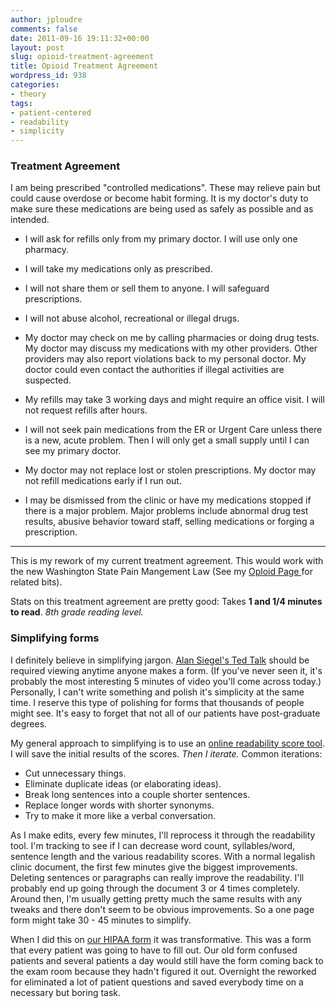```yaml
---
author: jploudre
comments: false
date: 2011-09-16 19:11:32+00:00
layout: post
slug: opioid-treatment-agreement
title: Opioid Treatment Agreement
wordpress_id: 938
categories:
- theory
tags:
- patient-centered
- readability
- simplicity
---
```


### Treatment Agreement

I am being prescribed "controlled medications". These may relieve pain but could cause overdose or become habit forming.  It is my doctor's duty to make sure these medications are being used as safely as possible and as intended.

* I will ask for refills only from my primary doctor. I will use only one pharmacy.

* I will take my medications only as prescribed.  

* I will not share them or sell them to anyone. I will safeguard prescriptions. 

* I will not abuse alcohol, recreational or illegal drugs.

* My doctor may check on me by calling pharmacies or doing drug tests. My doctor may discuss my medications with my other providers. Other providers may also report violations back to my personal doctor. My doctor could even contact the authorities if illegal activities are suspected.

* My refills may take 3 working days and might require an office visit. I will  not request refills after hours.

* I will not seek pain medications from the ER or Urgent Care unless there is a new, acute problem. Then I will only get a small supply until I can see my primary doctor.

* My doctor may not replace lost or stolen prescriptions. My doctor may not refill medications early if I run out.

* I may be dismissed from the clinic or have my medications stopped if there is a major problem. Major problems include abnormal drug test results, abusive behavior toward staff, selling medications or forging a prescription.

- - -


This is my rework of my current treatment agreement. This would work with the new Washington State Pain Mangement Law (See my [Oploid Page ](http://unchart.com/opioid/)for related bits). 

Stats on this treatment agreement are pretty good: Takes **1 and 1/4 minutes to read**. *8th grade reading level.* 

### Simplifying forms

I definitely believe in simplifying jargon. [Alan Siegel's Ted Talk](http://www.ted.com/talks/lang/eng/alan_siegel_let_s_simplify_legal_jargon.html) should be required viewing anytime anyone makes a form. (If you've never seen it, it's probably the most interesting 5 minutes of video you'll come across today.) Personally, I can't write something and polish it's simplicity at the same time. I reserve this type of polishing for forms that thousands of people might see.  It's easy to forget that not all of our patients have post-graduate degrees.

My general approach to simplifying is to use an [online readability score tool](http://www.addedbytes.com/lab/readability-score/). I will save the initial results of the scores. *Then I iterate.* Common iterations:

* Cut unnecessary things.
* Eliminate duplicate ideas (or elaborating ideas).
* Break long sentences into a couple shorter sentences.
* Replace longer words with shorter synonyms.
* Try to make it more like a verbal conversation.

As I make edits, every few minutes, I'll reprocess it through the readability tool. I'm tracking to see if I can decrease word count, syllables/word, sentence length and the various readability scores. With a normal legalish clinic document, the first few minutes give the biggest improvements. Deleting sentences or paragraphs can really improve the readability. I'll probably end up going through the document 3 or 4 times completely. Around then, I'm usually getting pretty much the same results with any tweaks and there don't seem to be obvious improvements. So a one page form might take 30 - 45 minutes to simplify. 

When I did this on [our HIPAA form](http://unchart.com/2011/hipaa-form/) it was transformative. This was a form that every patient was going to have to fill out. Our old form confused patients and several patients a day would still have the form coming back to the exam room because they hadn't figured it out. Overnight the reworked for eliminated a lot of patient questions and saved everybody time on a necessary but boring task.



